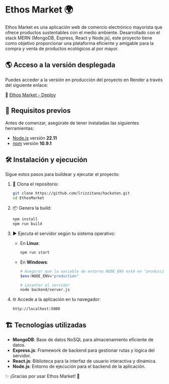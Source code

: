 # Ethos Market 🌍

Ethos Market es una aplicación web de comercio electrónico mayorista que ofrece productos sustentables con el medio ambiente. Desarrollado con el stack MERN (MongoDB, Express, React y Node.js), este proyecto tiene como objetivo proporcionar una plataforma eficiente y amigable para la compra y venta de productos ecológicos al por mayor.

## 🌎 Acceso a la versión desplegada

Puedes acceder a la versión en producción del proyecto en Render a través del siguiente enlace:

🔗 [Ethos Market - Deploy](https://hackathon-9hw7.onrender.com/)

## 🚀 Requisitos previos

Antes de comenzar, asegúrate de tener instaladas las siguientes herramientas:

- [Node.js](https://nodejs.org/) versión **22.11**
- [npm](https://www.npmjs.com/) versión **10.9.1**

## 🛠 Instalación y ejecución

Sigue estos pasos para buildear y ejecutar el proyecto:

1. 📂 Clona el repositorio:

   ```sh
   git clone https://github.com/lrizzitano/hackaton.git
   cd EthosMarket
   ```

2. 📦 Genera la build:

   ```sh
   npm install
   npm run build
   ```

3. ▶️ Ejecuta el servidor según tu sistema operativo:

   - En **Linux**:
     ```sh
     npm run start
     ```
   - En **Windows**:
     ```sh
     # Asegurar que la variable de entorno NODE_ENV esté en "producción"
     $env:NODE_ENV="production"
     
     # Levantar el servidor
     node backend/server.js
     ```

4. 🌐 Accede a la aplicación en tu navegador:

   ```
   http://localhost:5000
   ```

## 🏗 Tecnologías utilizadas

- **MongoDB**: Base de datos NoSQL para almacenamiento eficiente de datos.
- **Express.js**: Framework de backend para gestionar rutas y lógica del servidor.
- **React.js**: Biblioteca para la interfaz de usuario interactiva y dinámica.
- **Node.js**: Entorno de ejecución para el backend de la aplicación.

✨ ¡Gracias por usar Ethos Market! 🌱

